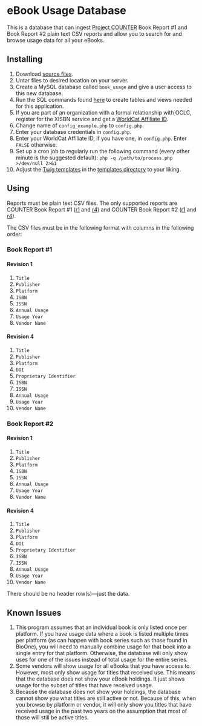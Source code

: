 # eBook Usage Database #

This is a database that can ingest [Project COUNTER][] Book Report #1 and Book Report #2 plain text CSV reports and allow you to search for and browse usage data for all your eBooks.

## Installing ##

1. Download [source files][].
2. Untar files to desired location on your server.
3. Create a MySQL database called `book_usage` and give a user access to this new database.
4. Run the SQL commands found [here](documentation/schema.sql) to create tables and views needed for this application.
5. If you are part of an organization with a formal relationship with OCLC, register for the XISBN service and get a [WorldCat Affiliate ID].
5. Change name of `config_example.php` to `config.php`.
6. Enter your database credentials in `config.php`.
7. Enter your WorldCat Affiliate ID, if you have one, in `config.php`. Enter `FALSE` otherwise.
7. Set up a cron job to regularly run the following command (every other minute is the suggested default):
        ```php -q /path/to/process.php >/dev/null 2>&1```
8. Adjust the [Twig templates][] in the [templates directory](templates) to your liking.

## Using ##

Reports must be plain text CSV files. The only supported reports are COUNTER Book Report #1 ([r1] and [r4]) and COUNTER Book Report #2 ([r1] and [r4]).

The CSV files must be in the following format with columns in the following order:

### Book Report #1 ###

#### Revision 1 ####

1. `Title`
2. `Publisher`
3. `Platform`
4. `ISBN`
5. `ISSN`
6. `Annual Usage`
7. `Usage Year`
8. `Vendor Name`

#### Revision 4 ####

1. `Title`
2. `Publisher`
3. `Platform`
4. `DOI`
5. `Proprietary Identifier`
6. `ISBN`
7. `ISSN`
8. `Annual Usage`
9. `Usage Year`
10. `Vendor Name`

### Book Report #2 ###

#### Revision 1 ####

1. `Title`
2. `Publisher`
3. `Platform`
4. `ISBN`
5. `ISSN`
6. `Annual Usage`
7. `Usage Year`
8. `Vendor Name`

#### Revision 4 ####

1. `Title`
2. `Publisher`
3. `Platform`
4. `DOI`
5. `Proprietary Identifier`
6. `ISBN`
7. `ISSN`
8. `Annual Usage`
9. `Usage Year`
10. `Vendor Name`

There should be no header row(s)—just the data.

## Known Issues ##

1. This program assumes that an individual book is only listed once per platform. If you have usage data where a book is listed multiple times per platform (as can happen with book series such as those found in BioOne), you will need to manually combine usage for that book into a single entry for that platform. Otherwise, the database will only show uses for one of the issues instead of total usage for the entire series.
2. Some vendors will show usage for all eBooks that you have access to. However, most only show usage for titles that received use. This means that the database does not show your eBook holdings. It just shows usage for the subset of titles that have received usage.
3. Because the database does not show your holdings, the database cannot show you what titles are still active or not. Because of this, when you browse by platform or vendor, it will only show you titles that have received usage in the past two years on the assumption that most of those will still be active titles.

[Project COUNTER]: http://www.projectcounter.org/
[source files]: https://github.com/jaredhowland/Ebook-Usage-Database/archive/v1.1.tar.gz
[Twig templates]: http://twig.sensiolabs.org/
[r1]: http://www.projectcounter.org/cop_books_ref.html
[r4]: http://www.projectcounter.org/code_practice.html
[WorldCat Affiliate ID]: http://www.worldcat.org/wcpa/do/AffiliateUserServices?method=initSelfRegister